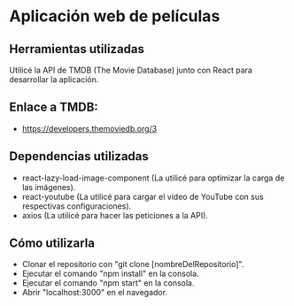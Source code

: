 # Aplicación web de películas

## Herramientas utilizadas

Utilicé la API de TMDB (The Movie Database) junto con React para desarrollar la aplicación.
## Enlace a TMDB:

- https://developers.themoviedb.org/3

## Dependencias utilizadas

- react-lazy-load-image-component (La utilicé para optimizar la carga de las imágenes).
- react-youtube (La utilicé para cargar el video de YouTube con sus respectivas configuraciones).
- axios (La utilicé para hacer las peticiones a la API).

## Cómo utilizarla
- Clonar el repositorio con "git clone [nombreDelRepositorio]".
- Ejecutar el comando "npm install" en la consola.
- Ejecutar el comando "npm start" en la consola.
- Abrir "localhost:3000" en el navegador.
